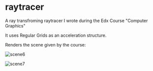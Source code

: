 # raytracer
A ray transfroming raytracer I wrote during the Edx Course "Computer Graphics"

It uses Regular Grids as an acceleration structure.

Renders the scene given by the course:

![scene6](https://user-images.githubusercontent.com/22398803/147889037-0759bd45-42be-472d-8931-280f069de4f4.png)

![scene7](https://user-images.githubusercontent.com/22398803/147889038-d3158d2e-d164-4ea4-afb6-27edea603af0.png)

